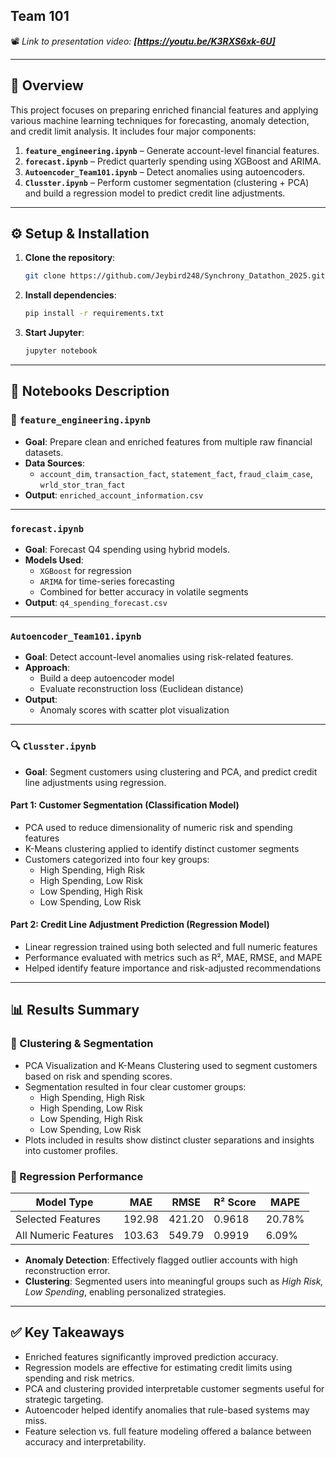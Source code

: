 
## **Team 101**  
📽️ _Link to presentation video: **[https://youtu.be/K3RXS6xk-6U]**_

---

## 📌 Overview

This project focuses on preparing enriched financial features and applying various machine learning techniques for forecasting, anomaly detection, and credit limit analysis. It includes four major components:

1. **`feature_engineering.ipynb`** – Generate account-level financial features.
2. **`forecast.ipynb`** – Predict quarterly spending using XGBoost and ARIMA.
3. **`Autoencoder_Team101.ipynb`** – Detect anomalies using autoencoders.
4. **`Clusster.ipynb`** –  Perform customer segmentation (clustering + PCA) and build a regression model to predict credit line adjustments.

---
## ⚙️ Setup & Installation

1. **Clone the repository**:
   ```bash
   git clone https://github.com/Jeybird248/Synchrony_Datathon_2025.git
   ```

2. **Install dependencies**:
   ```bash
   pip install -r requirements.txt
   ```

3. **Start Jupyter**:
   ```bash
   jupyter notebook
   ```

---

## 📂 Notebooks Description

### 🔧 `feature_engineering.ipynb`
- **Goal**: Prepare clean and enriched features from multiple raw financial datasets.
- **Data Sources**:  
  - `account_dim`, `transaction_fact`, `statement_fact`, `fraud_claim_case`, `wrld_stor_tran_fact`
- **Output**: `enriched_account_information.csv`

---

### `forecast.ipynb`
- **Goal**: Forecast Q4 spending using hybrid models.
- **Models Used**:
  - `XGBoost` for regression  
  - `ARIMA` for time-series forecasting  
  - Combined for better accuracy in volatile segments
- **Output**: `q4_spending_forecast.csv`

---

### `Autoencoder_Team101.ipynb`
- **Goal**: Detect account-level anomalies using risk-related features.
- **Approach**:
  - Build a deep autoencoder model
  - Evaluate reconstruction loss (Euclidean distance)
- **Output**:
  - Anomaly scores with scatter plot visualization

---

### 🔍 `Clusster.ipynb`
- **Goal**: Segment customers using clustering and PCA, and predict credit line adjustments using regression.

#### Part 1: Customer Segmentation (Classification Model)
- PCA used to reduce dimensionality of numeric risk and spending features
- K-Means clustering applied to identify distinct customer segments
- Customers categorized into four key groups:
  - High Spending, High Risk
  - High Spending, Low Risk
  - Low Spending, High Risk
  - Low Spending, Low Risk

#### Part 2: Credit Line Adjustment Prediction (Regression Model)
- Linear regression trained using both selected and full numeric features
- Performance evaluated with metrics such as R², MAE, RMSE, and MAPE
- Helped identify feature importance and risk-adjusted recommendations

---



## 📊 Results Summary

### 📌 Clustering & Segmentation

- PCA Visualization and K-Means Clustering used to segment customers based on risk and spending scores.
- Segmentation resulted in four clear customer groups:
  - High Spending, High Risk  
  - High Spending, Low Risk  
  - Low Spending, High Risk  
  - Low Spending, Low Risk  
- Plots included in results show distinct cluster separations and insights into customer profiles.


### 🔢 Regression Performance

| Model Type           | MAE     | RMSE    | R² Score | MAPE   |
|----------------------|---------|---------|----------|--------|
| Selected Features    | 192.98  | 421.20  | 0.9618   | 20.78% |
| All Numeric Features | 103.63  | 549.79  | 0.9919   | 6.09%  |


- **Anomaly Detection**: Effectively flagged outlier accounts with high reconstruction error.
- **Clustering**: Segmented users into meaningful groups such as *High Risk, Low Spending*, enabling personalized strategies.

---

## ✅ Key Takeaways
- Enriched features significantly improved prediction accuracy.
- Regression models are effective for estimating credit limits using spending and risk metrics.
- PCA and clustering provided interpretable customer segments useful for strategic targeting.
- Autoencoder helped identify anomalies that rule-based systems may miss.
- Feature selection vs. full feature modeling offered a balance between accuracy and interpretability.
